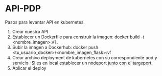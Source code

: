 # API-PDP
Pasos para levantar API en kubernetes.
  1. Crear nuestra API
  2. Establecer un Dockerfile para construir la imagen: docker build -t <nombre_imagen>:v1 .
  3. Subir la imagen a Dockerhub: docker push <tu_usuario_docker>/<nombre_imagen_flask>:v1
  4. Crear archivo deployment de kubernetes con su correspondiente pod y servicio
           -Si es en local establecer un nodeport junto con el targeport.
  6. Aplicar el deploy

